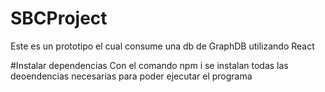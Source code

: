 # SBCProject
Este es un prototipo el cual consume una db de GraphDB utilizando React

#Instalar dependencias
Con el comando npm i se instalan todas las deoendencias necesarias para poder ejecutar el programa 
